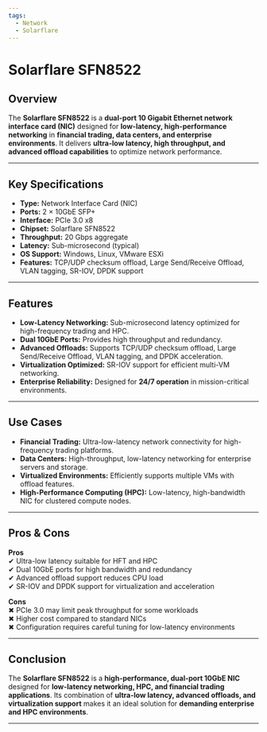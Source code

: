 ```yaml
---
tags:
  - Network
  - Solarflare
---
```


# Solarflare SFN8522

## Overview
The **Solarflare SFN8522** is a **dual-port 10 Gigabit Ethernet network interface card (NIC)** designed for **low-latency, high-performance networking** in **financial trading, data centers, and enterprise environments**. It delivers **ultra-low latency, high throughput, and advanced offload capabilities** to optimize network performance.

---

## Key Specifications

- **Type:** Network Interface Card (NIC)  
- **Ports:** 2 × 10GbE SFP+  
- **Interface:** PCIe 3.0 x8  
- **Chipset:** Solarflare SFN8522  
- **Throughput:** 20 Gbps aggregate  
- **Latency:** Sub-microsecond (typical)  
- **OS Support:** Windows, Linux, VMware ESXi  
- **Features:** TCP/UDP checksum offload, Large Send/Receive Offload, VLAN tagging, SR-IOV, DPDK support  

---

## Features

- **Low-Latency Networking:** Sub-microsecond latency optimized for high-frequency trading and HPC.  
- **Dual 10GbE Ports:** Provides high throughput and redundancy.  
- **Advanced Offloads:** Supports TCP/UDP checksum offload, Large Send/Receive Offload, VLAN tagging, and DPDK acceleration.  
- **Virtualization Optimized:** SR-IOV support for efficient multi-VM networking.  
- **Enterprise Reliability:** Designed for **24/7 operation** in mission-critical environments.  

---

## Use Cases

- **Financial Trading:** Ultra-low-latency network connectivity for high-frequency trading platforms.  
- **Data Centers:** High-throughput, low-latency networking for enterprise servers and storage.  
- **Virtualized Environments:** Efficiently supports multiple VMs with offload features.  
- **High-Performance Computing (HPC):** Low-latency, high-bandwidth NIC for clustered compute nodes.  

---

## Pros & Cons

**Pros**  
✔ Ultra-low latency suitable for HFT and HPC  
✔ Dual 10GbE ports for high bandwidth and redundancy  
✔ Advanced offload support reduces CPU load  
✔ SR-IOV and DPDK support for virtualization and acceleration  

**Cons**  
✖ PCIe 3.0 may limit peak throughput for some workloads  
✖ Higher cost compared to standard NICs  
✖ Configuration requires careful tuning for low-latency environments  

---

## Conclusion

The **Solarflare SFN8522** is a **high-performance, dual-port 10GbE NIC** designed for **low-latency networking, HPC, and financial trading applications**. Its combination of **ultra-low latency, advanced offloads, and virtualization support** makes it an ideal solution for **demanding enterprise and HPC environments**.  

---
